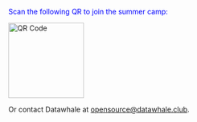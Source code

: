 
<span style="color: blue;">Scan the following QR to join the summer camp:</span>

<img src="{{site.baseurl}}/Scriptor-Jekyll-Theme-master/images/QRcodi.jpg" alt="QR Code" style="width:150px;height:150px;">

Or contact Datawhale at [opensource@datawhale.club](mailto:opensource@datawhale.club).
